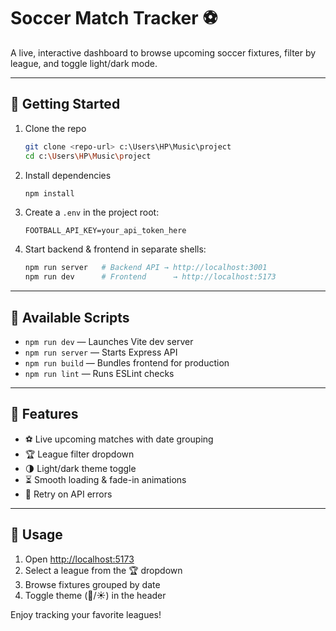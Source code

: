 # Soccer Match Tracker ⚽

A live, interactive dashboard to browse upcoming soccer fixtures, filter by league, and toggle light/dark mode.

---

## 🏁 Getting Started

1. Clone the repo  
   ```bash
   git clone <repo-url> c:\Users\HP\Music\project
   cd c:\Users\HP\Music\project
   ```
2. Install dependencies  
   ```bash
   npm install
   ```
3. Create a `.env` in the project root:  
   ```
   FOOTBALL_API_KEY=your_api_token_here
   ```
4. Start backend & frontend in separate shells:  
   ```bash
   npm run server   # Backend API → http://localhost:3001
   npm run dev      # Frontend      → http://localhost:5173
   ```

---

## 🚀 Available Scripts

- `npm run dev`    — Launches Vite dev server  
- `npm run server` — Starts Express API  
- `npm run build`  — Bundles frontend for production  
- `npm run lint`   — Runs ESLint checks

---

## 🎨 Features

- ⚽ Live upcoming matches with date grouping  
- 🏆 League filter dropdown  
- 🌗 Light/dark theme toggle  
- ⏳ Smooth loading & fade-in animations  
- 🔄 Retry on API errors  

---

## 👀 Usage

1. Open [http://localhost:5173](http://localhost:5173)  
2. Select a league from the 🏆 dropdown  
3. Browse fixtures grouped by date  
4. Toggle theme (🌙/☀️) in the header  

Enjoy tracking your favorite leagues!  
